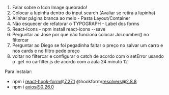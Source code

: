 1) Falar sobre o Icon Image quebrado!
2) Colocar a lupinha dentro do input search (Avaliar se retira a lupinha)
3) Alinhar página branca ao meio - Pasta Layout/Container
4) Não esquecer de refatorar o TYPOGRAPH - Label dos forms
5) React-Icons - npm install react-icons --save
6) Perguntar ao Jose por que não funciona colocar Joi.number() no filtercar
8) Perguntar ao Diego se foi pegadinha faltar o preço no salvar um carro e nos cards e no filtro pede preço
9) voltar no filtercar e configurar o catch de acordo com o setError usando o .get no carfilter.js de acordo com a aula 24 minuto 12


Para instalar:


- npm i react-hook-form@7.27.1 @hookform/resolvers@2.8.8
- npm i axios@0.26.0